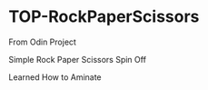 # TOP-RockPaperScissors
From Odin Project

Simple Rock Paper Scissors Spin Off

Learned How to Aminate
